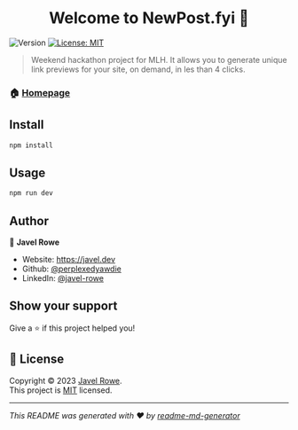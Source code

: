 <h1 align="center">Welcome to NewPost.fyi 👋</h1>
<p>
  <img alt="Version" src="https://img.shields.io/badge/version-0.1.0-blue.svg?cacheSeconds=2592000" />
  <a href="https://opensource.org/license/mit/" target="_blank">
    <img alt="License: MIT" src="https://img.shields.io/badge/License-MIT-yellow.svg" />
  </a>
</p>

> Weekend hackathon project for MLH. It allows you to generate unique link previews for your site, on demand, in les than 4 clicks.

### 🏠 [Homepage](https://newpost.fyi)

## Install

```sh
npm install
```

## Usage

```sh
npm run dev
```

## Author

👤 **Javel Rowe**

* Website: https://javel.dev
* Github: [@perplexedyawdie](https://github.com/perplexedyawdie)
* LinkedIn: [@javel-rowe](https://linkedin.com/in/javel-rowe)

## Show your support

Give a ⭐️ if this project helped you!

## 📝 License

Copyright © 2023 [Javel Rowe](https://github.com/perplexedyawdie).<br />
This project is [MIT](https://opensource.org/license/mit/) licensed.

***
_This README was generated with ❤️ by [readme-md-generator](https://github.com/kefranabg/readme-md-generator)_